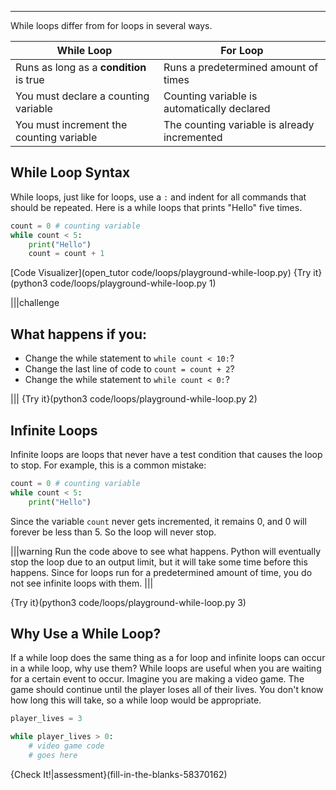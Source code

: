 ----------
While loops differ from for loops in several ways. 

|While Loop|For Loop|
|----------|--------|
|Runs as long as a **condition** is true|Runs a predetermined amount of times|
|You must declare a counting variable|Counting variable is automatically declared|
|You must increment the counting variable|The counting variable is already incremented|

## While Loop Syntax
While loops, just like for loops, use a `:` and indent for all commands that should be repeated. Here is a while loops that prints "Hello" five times.

```python
count = 0 # counting variable
while count < 5:
    print("Hello")
    count = count + 1
```

[Code Visualizer](open_tutor code/loops/playground-while-loop.py)
{Try it}(python3 code/loops/playground-while-loop.py 1)

|||challenge
## What happens if you:
* Change the while statement to `while count < 10:`?
* Change the last line of code to `count = count + 2`?
* Change the while statement to `while count < 0:`?

|||
{Try it}(python3 code/loops/playground-while-loop.py 2)

## Infinite Loops
Infinite loops are loops that never have a test condition that causes the loop to stop. For example, this is a common mistake:

```python
count = 0 # counting variable
while count < 5:
    print("Hello")
```

Since the variable `count` never gets incremented, it remains 0, and 0 will forever be less than 5. So the loop will never stop.

|||warning
Run the code above to see what happens. Python will eventually stop the loop due to an output limit, but it will take some time before this happens. Since for loops run for a predetermined amount of time, you do not see infinite loops with them.
|||

{Try it}(python3 code/loops/playground-while-loop.py 3)

## Why Use a While Loop?
If a while loop does the same thing as a for loop and infinite loops can occur in a while loop, why use them? While loops are useful when you are waiting for a certain event to occur. Imagine you are making a video game. The game should continue until the player loses all of their lives. You don't know how long this will take, so a while loop would be appropriate.

```python
player_lives = 3

while player_lives > 0:
    # video game code
    # goes here
```

{Check It!|assessment}(fill-in-the-blanks-58370162)
